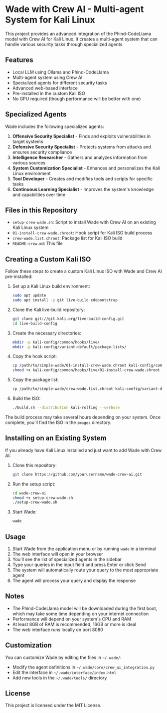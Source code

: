 # Wade with Crew AI - Multi-agent System for Kali Linux

This project provides an advanced integration of the Phind-CodeLlama model with Crew AI for Kali Linux. It creates a multi-agent system that can handle various security tasks through specialized agents.

## Features

- Local LLM using Ollama and Phind-CodeLlama
- Multi-agent system using Crew AI
- Specialized agents for different security tasks
- Advanced web-based interface
- Pre-installed in the custom Kali ISO
- No GPU required (though performance will be better with one)

## Specialized Agents

Wade includes the following specialized agents:

1. **Offensive Security Specialist** - Finds and exploits vulnerabilities in target systems
2. **Defensive Security Specialist** - Protects systems from attacks and ensures security compliance
3. **Intelligence Researcher** - Gathers and analyzes information from various sources
4. **System Customization Specialist** - Enhances and personalizes the Kali Linux environment
5. **Tool Developer** - Creates and modifies tools and scripts for specific tasks
6. **Continuous Learning Specialist** - Improves the system's knowledge and capabilities over time

## Files in this Repository

- `setup-crew-wade.sh`: Script to install Wade with Crew AI on an existing Kali Linux system
- `01-install-crew-wade.chroot`: Hook script for Kali ISO build process
- `crew-wade.list.chroot`: Package list for Kali ISO build
- `README-crew.md`: This file

## Creating a Custom Kali ISO

Follow these steps to create a custom Kali Linux ISO with Wade and Crew AI pre-installed:

1. Set up a Kali Linux build environment:
   ```bash
   sudo apt update
   sudo apt install -y git live-build cdebootstrap
   ```

2. Clone the Kali live-build repository:
   ```bash
   git clone git://git.kali.org/live-build-config.git
   cd live-build-config
   ```

3. Create the necessary directories:
   ```bash
   mkdir -p kali-config/common/hooks/live/
   mkdir -p kali-config/variant-default/package-lists/
   ```

4. Copy the hook script:
   ```bash
   cp /path/to/simple-wade/01-install-crew-wade.chroot kali-config/common/hooks/live/
   chmod +x kali-config/common/hooks/live/01-install-crew-wade.chroot
   ```

5. Copy the package list:
   ```bash
   cp /path/to/simple-wade/crew-wade.list.chroot kali-config/variant-default/package-lists/
   ```

6. Build the ISO:
   ```bash
   ./build.sh --distribution kali-rolling --verbose
   ```

The build process may take several hours depending on your system. Once complete, you'll find the ISO in the `images` directory.

## Installing on an Existing System

If you already have Kali Linux installed and just want to add Wade with Crew AI:

1. Clone this repository:
   ```bash
   git clone https://github.com/yourusername/wade-crew-ai.git
   ```

2. Run the setup script:
   ```bash
   cd wade-crew-ai
   chmod +x setup-crew-wade.sh
   ./setup-crew-wade.sh
   ```

3. Start Wade:
   ```bash
   wade
   ```

## Usage

1. Start Wade from the application menu or by running `wade` in a terminal
2. The web interface will open in your browser
3. You'll see the list of specialized agents in the sidebar
4. Type your queries in the input field and press Enter or click Send
5. The system will automatically route your query to the most appropriate agent
6. The agent will process your query and display the response

## Notes

- The Phind-CodeLlama model will be downloaded during the first boot, which may take some time depending on your internet connection
- Performance will depend on your system's CPU and RAM
- At least 8GB of RAM is recommended, 16GB or more is ideal
- The web interface runs locally on port 8080

## Customization

You can customize Wade by editing the files in `~/.wade/`:

- Modify the agent definitions in `~/.wade/core/crew_ai_integration.py`
- Edit the interface in `~/.wade/interface/index.html`
- Add new tools in the `~/.wade/tools/` directory

## License

This project is licensed under the MIT License.